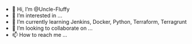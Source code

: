 - 👋 Hi, I’m @Uncle-Fluffy
- 👀 I’m interested in ...
- 🌱 I’m currently learning Jenkins, Docker, Python, Terraform, Terragrunt
- 💞️ I’m looking to collaborate on ...
- 📫 How to reach me ...

<!---
Uncle-Fluffy/Uncle-Fluffy is a ✨ special ✨ repository because its `README.md` (this file) appears on your GitHub profile.
You can click the Preview link to take a look at your changes.
--->
